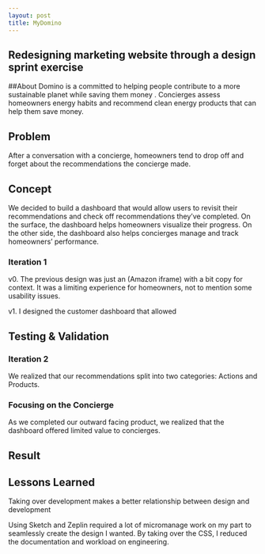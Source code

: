 ```yaml
---
layout: post
title: MyDomino
---
```

## Redesigning marketing website through a design sprint exercise

##About
Domino is a committed to helping people contribute to a more sustainable planet while saving them money . Concierges assess homeowners energy habits and recommend clean energy products that can help them save money.

## Problem

After a conversation with a concierge, homeowners tend to drop off and forget about the recommendations the concierge made.

## Concept

We decided to build a dashboard that would allow users to revisit their recommendations and check off recommendations they’ve completed. On the surface, the dashboard helps homeowners visualize their progress. On the other side, the dashboard also helps concierges manage and track homeowners’ performance.


### Iteration 1

v0. The previous design was just an (Amazon iframe) with a bit copy for context. It was a limiting experience for homeowners, not to mention some usability issues.

v1. I designed the customer dashboard that allowed

## Testing & Validation

### Iteration 2

We realized that our recommendations split into two categories: Actions and Products.

### Focusing on the Concierge

As we completed our outward facing product, we realized that the dashboard offered limited value to concierges. 

## Result

## Lessons Learned

Taking over development makes a better relationship between design and development

Using Sketch and Zeplin required a lot of micromanage work on my part to seamlessly create the design I wanted. By taking over the CSS, I reduced the documentation and workload on engineering.
